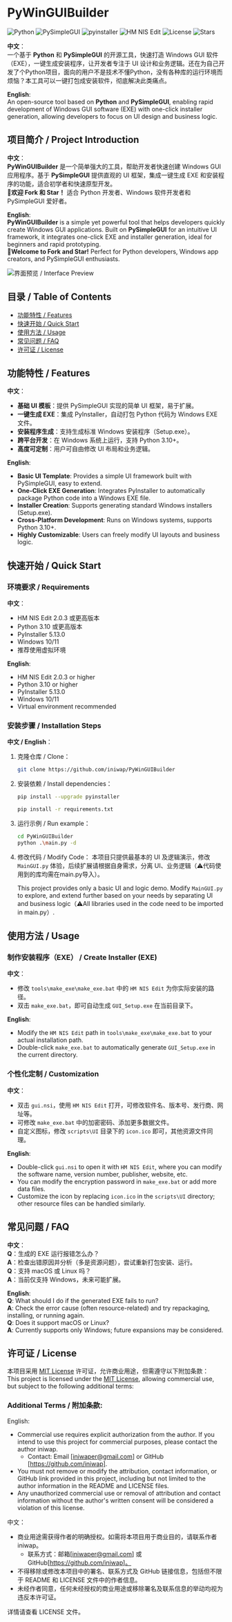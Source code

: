 # PyWinGUIBuilder

![Python](https://img.shields.io/badge/Python-3.10+-blue) ![PySimpleGUI](https://img.shields.io/badge/PySimpleGUI-4.60.5+-red) ![pyinstaller](https://img.shields.io/badge/pyinstaller-5.13.0+-pink) ![HM NIS Edit](https://img.shields.io/badge/HM_NIS_Edit-2.0.3+-green) ![License](https://img.shields.io/badge/License-MIT-yellow) ![Stars](https://img.shields.io/github/stars/iniwap/PyWinGUIBuilder?label=收藏)

**中文**：  
一个基于 **Python** 和 **PySimpleGUI** 的开源工具，快速打造 Windows GUI 软件（EXE），一键生成安装程序，让开发者专注于 UI 设计和业务逻辑。还在为自己开发了个Python项目，面向的用户不是技术不懂Python，没有各种库的运行环境而烦恼？本工具可以一键打包成安装软件，彻底解决此类痛点。  

**English**:  
An open-source tool based on **Python** and **PySimpleGUI**, enabling rapid development of Windows GUI software (EXE) with one-click installer generation, allowing developers to focus on UI design and business logic.  

## 项目简介 / Project Introduction

**中文**：  
**PyWinGUIBuilder** 是一个简单强大的工具，帮助开发者快速创建 Windows GUI 应用程序。基于 **PySimpleGUI** 提供直观的 UI 框架，集成一键生成 EXE 和安装程序的功能，适合初学者和快速原型开发。  
🌟**欢迎 Fork 和 Star！** 适合 Python 开发者、Windows 软件开发者和 PySimpleGUI 爱好者。

**English**:  
**PyWinGUIBuilder** is a simple yet powerful tool that helps developers quickly create Windows GUI applications. Built on **PySimpleGUI** for an intuitive UI framework, it integrates one-click EXE and installer generation, ideal for beginners and rapid prototyping.  
🌟**Welcome to Fork and Star!** Perfect for Python developers, Windows app creators, and PySimpleGUI enthusiasts.

![界面预览 / Interface Preview](image/demo.png)

## 目录 / Table of Contents

- [功能特性 / Features](#功能特性--features)  
- [快速开始 / Quick Start](#快速开始--quick-start)  
- [使用方法 / Usage](#使用方法--usage)  
- [常见问题 / FAQ](#常见问题--faq)  
- [许可证 / License](#许可证--license)

## 功能特性 / Features

**中文**：  
- **基础 UI 模板**：提供 PySimpleGUI 实现的简单 UI 框架，易于扩展。  
- **一键生成 EXE**：集成 PyInstaller，自动打包 Python 代码为 Windows EXE 文件。  
- **安装程序生成**：支持生成标准 Windows 安装程序（Setup.exe）。  
- **跨平台开发**：在 Windows 系统上运行，支持 Python 3.10+。  
- **高度可定制**：用户可自由修改 UI 布局和业务逻辑。

**English**:  
- **Basic UI Template**: Provides a simple UI framework built with PySimpleGUI, easy to extend.  
- **One-Click EXE Generation**: Integrates PyInstaller to automatically package Python code into a Windows EXE file.  
- **Installer Creation**: Supports generating standard Windows installers (Setup.exe).  
- **Cross-Platform Development**: Runs on Windows systems, supports Python 3.10+.  
- **Highly Customizable**: Users can freely modify UI layouts and business logic.

## 快速开始 / Quick Start

### 环境要求 / Requirements

**中文**：  
- HM NIS Edit 2.0.3 或更高版本  
- Python 3.10 或更高版本  
- PyInstaller 5.13.0  
- Windows 10/11  
- 推荐使用虚拟环境

**English**:  
- HM NIS Edit 2.0.3 or higher  
- Python 3.10 or higher  
- PyInstaller 5.13.0  
- Windows 10/11  
- Virtual environment recommended

### 安装步骤 / Installation Steps

**中文 / English**：  
1. 克隆仓库 / Clone：  
   ```bash  
   git clone https://github.com/iniwap/PyWinGUIBuilder
   ```
2. 安装依赖 / Install dependencies：
   ```bash
   pip install --upgrade pyinstaller
   
   pip install -r requirements.txt
   ```
3. 运行示例 / Run example：
   ```bash
   cd PyWinGUIBuilder
   python .\main.py -d
   ```
4. 修改代码 / Modify Code：
   本项目只提供最基本的 UI 及逻辑演示，修改 `MainGUI.py` 体验，后续扩展请根据自身需求，分离 UI、业务逻辑（⚠️代码使用到的库均需在main.py导入）。
   
   This project provides only a basic UI and logic demo. Modify `MainGUI.py` to explore, and extend further based on your needs by separating UI and business logic（⚠️All libraries used in the code need to be imported in main.py）.

## 使用方法 / Usage

### 制作安装程序（EXE） / Create Installer (EXE)

**中文**：  
- 修改 `tools\make_exe\make_exe.bat` 中的 `HM NIS Edit` 为你实际安装的路径。  
- 双击 `make_exe.bat`，即可自动生成 `GUI_Setup.exe` 在当前目录下。

**English**:  
- Modify the `HM NIS Edit` path in `tools\make_exe\make_exe.bat` to your actual installation path.  
- Double-click `make_exe.bat` to automatically generate `GUI_Setup.exe` in the current directory.

### 个性化定制 / Customization

**中文**：  
- 双击 `gui.nsi`，使用 `HM NIS Edit` 打开，可修改软件名、版本号、发行商、网址等。  
- 可修改 `make_exe.bat` 中的加密密码、添加更多数据文件。  
- 自定义图标，修改 `scripts\UI` 目录下的 `icon.ico` 即可，其他资源文件同理。

**English**:  
- Double-click `gui.nsi` to open it with `HM NIS Edit`, where you can modify the software name, version number, publisher, website, etc.  
- You can modify the encryption password in `make_exe.bat` or add more data files.  
- Customize the icon by replacing `icon.ico` in the `scripts\UI` directory; other resource files can be handled similarly.

## 常见问题 / FAQ

**中文**：  
**Q**：生成的 EXE 运行报错怎么办？  
**A**：检查出错原因并分析（多是资源问题），尝试重新打包安装、运行。  
**Q**：支持 macOS 或 Linux 吗？  
**A**：当前仅支持 Windows，未来可能扩展。

**English**:  
**Q**: What should I do if the generated EXE fails to run?  
**A**: Check the error cause (often resource-related) and try repackaging, installing, or running again.  
**Q**: Does it support macOS or Linux?  
**A**: Currently supports only Windows; future expansions may be considered.

## 许可证 / License

本项目采用 [MIT License](https://opensource.org/licenses/MIT) 许可证，允许商业用途，但需遵守以下附加条款：  
This project is licensed under the [MIT License](https://opensource.org/licenses/MIT), allowing commercial use, but subject to the following additional terms:

### Additional Terms / 附加条款:

English:
- Commercial use requires explicit authorization from the author. If you intend to use this project for commercial purposes, please contact the author iniwap.
  - Contact: Email [iniwaper@gmail.com] or GitHub [https://github.com/iniwap].
- You must not remove or modify the attribution, contact information, or GitHub link provided in this project, including but not limited to the author information in the README and LICENSE files.
- Any unauthorized commercial use or removal of attribution and contact information without the author's written consent will be considered a violation of this license.

中文：
- 商业用途需获得作者的明确授权。如需将本项目用于商业目的，请联系作者 iniwap。
  - 联系方式：邮箱[iniwaper@gmail.com] 或 GitHub[https://github.com/iniwap]。
- 不得移除或修改本项目中的署名、联系方式及 GitHub 链接信息，包括但不限于 README 和 LICENSE 文件中的作者信息。
- 未经作者同意，任何未经授权的商业用途或移除署名及联系信息的举动均视为违反本许可证。

详情请查看 LICENSE 文件。
